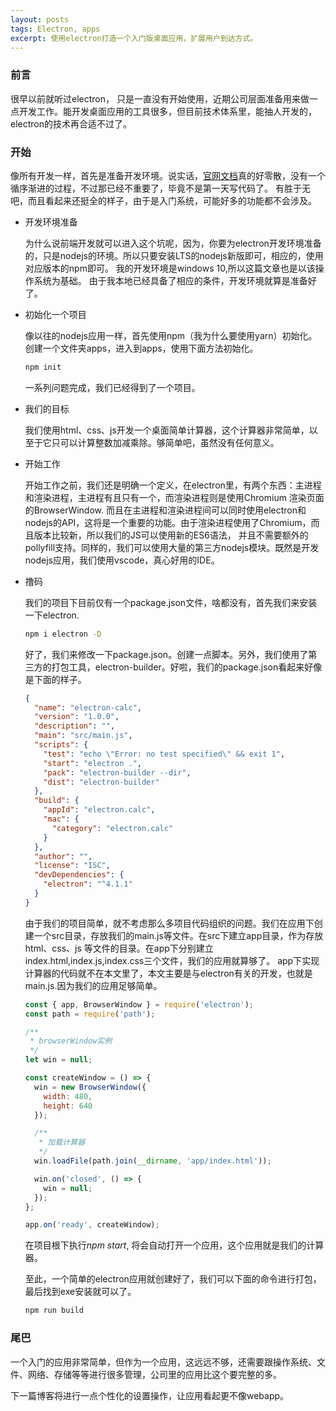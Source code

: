 ```yaml
---
layout: posts
tags: Electron, apps
excerpt: 使用electron打造一个入门版桌面应用，扩展用户到达方式。
---
```

### 前言
很早以前就听过electron， 只是一直没有开始使用，近期公司层面准备用来做一点开发工作。能开发桌面应用的工具很多，但目前技术体系里，能抽人开发的，electron的技术再合适不过了。
### 开始
像所有开发一样，首先是准备开发环境。说实话，[官网文档](https://electronjs.org/docs)真的好零散，没有一个循序渐进的过程，不过那已经不重要了，毕竟不是第一天写代码了。
有胜于无吧，而且看起来还挺全的样子，由于是入门系统，可能好多的功能都不会涉及。
- 开发环境准备

	为什么说前端开发就可以进入这个坑呢，因为，你要为electron开发环境准备的，只是nodejs的环境。所以只要安装LTS的nodejs新版即可，相应的，使用对应版本的npm即可。
	我的开发环境是windows 10,所以这篇文章也是以该操作系统为基础。
	由于我本地已经具备了相应的条件，开发环境就算是准备好了。
	
- 初始化一个项目
	
	像以往的nodejs应用一样，首先使用npm（我为什么要使用yarn）初始化。创建一个文件夹apps，进入到apps，使用下面方法初始化。
	```bash
	npm init
	```
	一系列问题完成，我们已经得到了一个项目。
	
- 我们的目标
	
	我们使用html、css、js开发一个桌面简单计算器，这个计算器非常简单，以至于它只可以计算整数加减乘除。够简单吧，虽然没有任何意义。
	
- 开始工作
	
	开始工作之前，我们还是明确一个定义，在electron里，有两个东西：主进程和渲染进程，主进程有且只有一个，而渲染进程则是使用Chromium 渲染页面的BrowserWindow.
	而且在主进程和渲染进程间可以同时使用electron和nodejs的API，这将是一个重要的功能。由于渲染进程使用了Chromium，而且版本比较新，所以我们的JS可以使用新的ES6语法，
	并且不需要额外的pollyfill支持。同样的，我们可以使用大量的第三方nodejs模块。既然是开发nodejs应用，我们使用vscode，真心好用的IDE。
	
- 撸码

	我们的项目下目前仅有一个package.json文件，啥都没有，首先我们来安装一下electron.
	```bash
	npm i electron -D
	```
	好了，我们来修改一下package.json。创建一点脚本。另外，我们使用了第三方的打包工具，electron-builder。好啦，我们的package.json看起来好像是下面的样子。
	```json
	{
	  "name": "electron-calc",
	  "version": "1.0.0",
	  "description": "",
	  "main": "src/main.js",
	  "scripts": {
		"test": "echo \"Error: no test specified\" && exit 1",
		"start": "electron .",
		"pack": "electron-builder --dir",
		"dist": "electron-builder"
	  },
	  "build": {
		"appId": "electron.calc",
		"mac": {
		  "category": "electron.calc"
		}
	  },
	  "author": "",
	  "license": "ISC",
	  "devDependencies": {
		"electron": "^4.1.1"
	  }
	}
	```
	由于我们的项目简单，就不考虑那么多项目代码组织的问题。我们在应用下创建一个src目录，存放我们的main.js等文件。在src下建立app目录，作为存放html、css、js
	等文件的目录。在app下分别建立index.html,index.js,index.css三个文件，我们的应用就算够了。
	app下实现计算器的代码就不在本文里了，本文主要是与electron有关的开发，也就是main.js.因为我们的应用足够简单。
	```js
	const { app, BrowserWindow } = require('electron');
	const path = require('path');

	/** 
	 * browserWindow实例
	 */
	let win = null;

	const createWindow = () => {
	  win = new BrowserWindow({
		width: 480,
		height: 640
	  });

	  /** 
	   * 加载计算器
	   */
	  win.loadFile(path.join(__dirname, 'app/index.html'));

	  win.on('closed', () => {
		win = null;
	  });
	};

	app.on('ready', createWindow);
	```
	在项目根下执行*npm start*, 将会自动打开一个应用，这个应用就是我们的计算器。
	
	至此，一个简单的electron应用就创建好了，我们可以下面的命令进行打包，最后找到exe安装就可以了。
	```bash
	npm run build
	```
	
### 尾巴
一个入门的应用非常简单，但作为一个应用，这远远不够，还需要跟操作系统、文件、网络、存储等等进行很多管理，公司里的应用比这个要完整的多。

下一篇博客将进行一点个性化的设置操作，让应用看起更不像webapp。